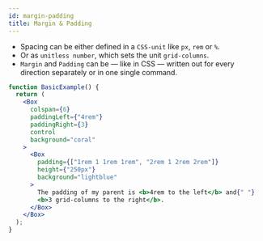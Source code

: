 ```yaml
---
id: margin-padding
title: Margin & Padding
---
```


- Spacing can be either defined in a `CSS-unit` like `px`, `rem` or `%`.
- Or as `unitless number`, which sets the unit `grid-columns`.
- `Margin` and `Padding` can be — like in CSS — written out for every direction separately or in one single command.

```jsx live
function BasicExample() {
  return (
    <Box
      colspan={6}
      paddingLeft={"4rem"}
      paddingRight={3}
      control
      background="coral"
    >
      <Box
        padding={["1rem 1 1rem 1rem", "2rem 1 2rem 2rem"]}
        height={"250px"}
        background="lightblue"
      >
        The padding of my parent is <b>4rem to the left</b> and{" "}
        <b>3 grid-columns to the right</b>.
      </Box>
    </Box>
  );
}
```

